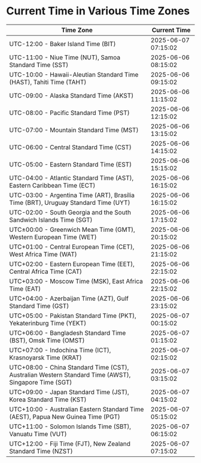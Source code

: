 # Current Time in Various Time Zones

| Time Zone | Current Time |
|-----------|--------------|
| UTC-12:00 - Baker Island Time (BIT) | 2025-06-07 07:15:02 |
| UTC-11:00 - Niue Time (NUT), Samoa Standard Time (SST) | 2025-06-06 08:15:02 |
| UTC-10:00 - Hawaii-Aleutian Standard Time (HAST), Tahiti Time (TAHT) | 2025-06-06 09:15:02 |
| UTC-09:00 - Alaska Standard Time (AKST) | 2025-06-06 11:15:02 |
| UTC-08:00 - Pacific Standard Time (PST) | 2025-06-06 12:15:02 |
| UTC-07:00 - Mountain Standard Time (MST) | 2025-06-06 13:15:02 |
| UTC-06:00 - Central Standard Time (CST) | 2025-06-06 14:15:02 |
| UTC-05:00 - Eastern Standard Time (EST) | 2025-06-06 15:15:02 |
| UTC-04:00 - Atlantic Standard Time (AST), Eastern Caribbean Time (ECT) | 2025-06-06 16:15:02 |
| UTC-03:00 - Argentina Time (ART), Brasília Time (BRT), Uruguay Standard Time (UYT) | 2025-06-06 16:15:02 |
| UTC-02:00 - South Georgia and the South Sandwich Islands Time (SGT) | 2025-06-06 17:15:02 |
| UTC±00:00 - Greenwich Mean Time (GMT), Western European Time (WET) | 2025-06-06 20:15:02 |
| UTC+01:00 - Central European Time (CET), West Africa Time (WAT) | 2025-06-06 21:15:02 |
| UTC+02:00 - Eastern European Time (EET), Central Africa Time (CAT) | 2025-06-06 22:15:02 |
| UTC+03:00 - Moscow Time (MSK), East Africa Time (EAT) | 2025-06-06 22:15:02 |
| UTC+04:00 - Azerbaijan Time (AZT), Gulf Standard Time (GST) | 2025-06-06 23:15:02 |
| UTC+05:00 - Pakistan Standard Time (PKT), Yekaterinburg Time (YEKT) | 2025-06-07 00:15:02 |
| UTC+06:00 - Bangladesh Standard Time (BST), Omsk Time (OMST) | 2025-06-07 01:15:02 |
| UTC+07:00 - Indochina Time (ICT), Krasnoyarsk Time (KRAT) | 2025-06-07 02:15:02 |
| UTC+08:00 - China Standard Time (CST), Australian Western Standard Time (AWST), Singapore Time (SGT) | 2025-06-07 03:15:02 |
| UTC+09:00 - Japan Standard Time (JST), Korea Standard Time (KST) | 2025-06-07 04:15:02 |
| UTC+10:00 - Australian Eastern Standard Time (AEST), Papua New Guinea Time (PGT) | 2025-06-07 05:15:02 |
| UTC+11:00 - Solomon Islands Time (SBT), Vanuatu Time (VUT) | 2025-06-07 06:15:02 |
| UTC+12:00 - Fiji Time (FJT), New Zealand Standard Time (NZST) | 2025-06-07 07:15:02 |
